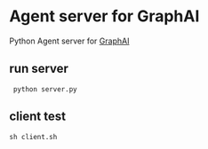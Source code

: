 
# Agent server for GraphAI

Python Agent server for [GraphAI](https://github.com/receptron/graphai/)

## run server

```
 python server.py 
```

## client test

```
sh client.sh
```
